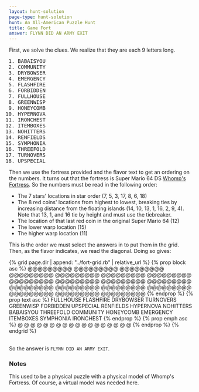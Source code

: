 ```yaml
---
layout: hunt-solution
page-type: hunt-solution
hunt: An All-American Puzzle Hunt
title: Game Fort
answer: FLYNN DID AN ARMY EXIT
---
```


First, we solve the clues. We realize that they are each 9 letters long.

<div style="font-family: monospace;" markdown="1">

 1. BABAISYOU
 2. COMMUNITY
 3. DRYBOWSER
 4. EMERGENCY
 5. FLASHFIRE
 6. FORBIDDEN
 7. FULLHOUSE
 8. GREENWISP
 9. HONEYCOMB
10. HYPERNOVA
11. IRONCHEST
12. ITEMBOXES
13. NOHITTERS
14. RENFIELDS
15. SYMPHONIA
16. THREEFOLD
17. TURNOVERS
18. UPSPECIAL
</div>

Then we use the fortress provided and the flavor text to get an ordering on the numbers. It turns out that
the fortress is Super Mario 64 DS [Whomp's Fortress](https://www.mariowiki.com/Whomp%27s_Fortress). So the numbers must be read
in the following order:
* The 7 stars' locations in star order (7, 5, 3, 17, 8, 6, 18)
* The 8 red coins' locations from highest to lowest, breaking ties by increasing distance from the floating islands (14, 10, 13, 1, 16, 2, 9, 4).
    Note that 13, 1, and 16 tie by height and must use the tiebreaker.
* The location of that last red coin in the original Super Mario 64 (12)
* The lower warp location (15)
* The higher warp location (11)

This is the order we must select the answers in to put them in the grid. Then, as the flavor indicates,
we read the diagonal. Doing so gives:

<div class="fort-grid">
{% grid page.dir | append: "../fort-grid.rb" | relative_url %}
{% prop block asc %}
         @@@@@@@@@
         @@@@@@@@@
         @@@@@@@@@
         @@@@@@@@@
         @@@@@@@@@
         @@@@@@@@@
         @@@@@@@@@
         @@@@@@@@@
         @@@@@@@@@
@@@@@@@@@         
@@@@@@@@@         
@@@@@@@@@         
@@@@@@@@@         
@@@@@@@@@         
@@@@@@@@@         
@@@@@@@@@         
@@@@@@@@@         
@@@@@@@@@         
{% endprop %}
{% prop text asc %}
FULLHOUSE         
FLASHFIRE         
DRYBOWSER         
TURNOVERS         
GREENWISP         
FORBIDDEN         
UPSPECIAL         
RENFIELDS         
HYPERNOVA         
         NOHITTERS
         BABAISYOU
         THREEFOLD
         COMMUNITY
         HONEYCOMB
         EMERGENCY
         ITEMBOXES
         SYMPHONIA
         IRONCHEST
{% endprop %}
{% prop emph asc %}
@                 
 @                
  @               
   @              
    @             
     @            
      @           
       @          
        @         
         @        
          @       
           @      
            @     
             @    
              @   
               @  
                @ 
                 @
{% endprop %}
{% endgrid %}
</div>
<br>

So the answer is `FLYNN DID AN ARMY EXIT`.

### Notes

This used to be a physical puzzle with a physical model of Whomp's Fortress. Of course,
a virtual model was needed here.